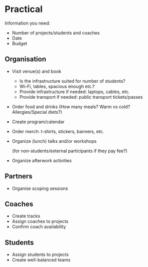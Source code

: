 # Practical

Information you need:

* Number of projects/students and coaches
* Date
* Budget

## Organisation

* Visit venue\(s\) and book
  * Is the infrastructure suited for number of students?
  * Wi-Fi, tables, spacious enough etc.?
  * Provide infrastructure if needed: laptops, cables, etc.
  * Provide transport if needed: public transport tickets/passes
* Order food and drinks \(How many meals? Warm vs cold? Allergies/Special diets?\)
* Create program/calendar
* Order merch: t-shirts, stickers, banners, etc.
* Organize \(lunch\) talks and/or workshops

  \(for non-students/external participants if they pay fee?\)

* Organize afterwork activities

## Partners

* Organise scoping sessions

## Coaches

* Create tracks
* Assign coaches to projects
* Confirm coach availability

## Students

* Assign students to projects
* Create well-balanced teams

